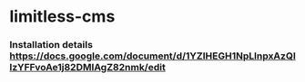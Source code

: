 # limitless-cms

### Installation details https://docs.google.com/document/d/1YZIHEGH1NpLlnpxAzQIlzYFFvoAe1j82DMIAgZ82nmk/edit
